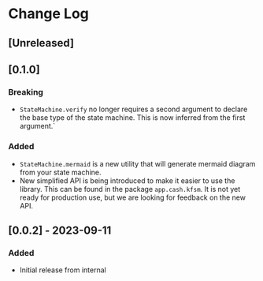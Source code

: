 # Change Log

## [Unreleased]

## [0.1.0]

### Breaking

* `StateMachine.verify` no longer requires a second argument to declare the base type of the state machine. This is now
  inferred from the first argument.`

### Added

* `StateMachine.mermaid` is a new utility that will generate mermaid diagram from your state machine.
* New simplified API is being introduced to make it easier to use the library. This can be found in the package 
  `app.cash.kfsm`. It is not yet ready for production use, but we are looking for feedback on the new API.


## [0.0.2] - 2023-09-11

### Added

* Initial release from internal

